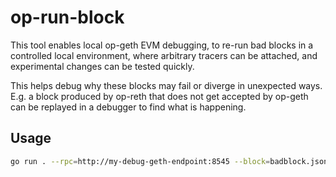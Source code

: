 # op-run-block

This tool enables local op-geth EVM debugging,
to re-run bad blocks in a controlled local environment,
where arbitrary tracers can be attached, and experimental changes can be tested quickly.

This helps debug why these blocks may fail or diverge in unexpected ways.
E.g. a block produced by op-reth that does not get accepted by op-geth
can be replayed in a debugger to find what is happening.

## Usage

```bash
go run . --rpc=http://my-debug-geth-endpoint:8545 --block=badblock.json
```
